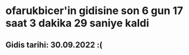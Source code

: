# ofarukbicer'in gidisine son 6 gun 17 saat 3 dakika 29 saniye kaldi

## Gidis tarihi: 30.09.2022 :(